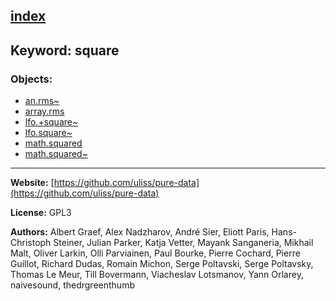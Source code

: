 [index](../index.html)
---

## Keyword: square

### Objects:
* [an.rms~](../an.rms~.html)
* [array.rms](../array.rms.html)
* [lfo.+square~](../lfo.+square~.html)
* [lfo.square~](../lfo.square~.html)
* [math.squared](../math.squared.html)
* [math.squared~](../math.squared~.html)

---
**Website:** [https://github.com/uliss/pure-data](https://github.com/uliss/pure-data)

**License:** GPL3

**Authors:** Albert Graef, Alex Nadzharov, André Sier, Eliott Paris, Hans-Christoph Steiner, Julian Parker, Katja Vetter, Mayank Sanganeria, Mikhail Malt, Oliver Larkin, Olli Parviainen, Paul Bourke, Pierre Cochard, Pierre Guillot, Richard Dudas, Romain Michon, Serge Poltavski, Serge Poltavsky, Thomas Le Meur, Till Bovermann, Viacheslav Lotsmanov, Yann Orlarey, naivesound, thedrgreenthumb
